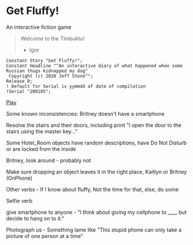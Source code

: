 # Get Fluffy!

An interactive fiction game

> Welcome to the Timbuktu!
>    - Igor

```inform7
Constant Story "Get Fluffy!";
Constant Headline "^An interactive diary of what happened when some Russian thugs kidnapped my dog^
 Copyright (c) 2020 Jeff Stone^";
Release 0;
! Default for Serial is yymmdd of date of compilation
!Serial "200105";
```

[Play](https://stone1343.github.io/get-fluffy/public/index.html)

Some known inconsistencies: Britney doesn't have a smartphone

Resolve the stairs and their doors, including print "I open the door to the stairs using the master key..."

Some Hotel_Room objects have random descriptions, have Do Not Disturb or are locked from the inside

Britney, look around - probably not

Make sure dropping an object leaves it in the right place, Kaitlyn or Britney (OnPhone)

Other verbs - If I know about fluffy, Not the time for that, else, do some

Selfie verb

give smartphone to anyone - "I think about giving my cellphone to ____ but decide to hang on to it."

Photograph us - Something lame like "This stupid phone can only take a picture of one person at a time"
